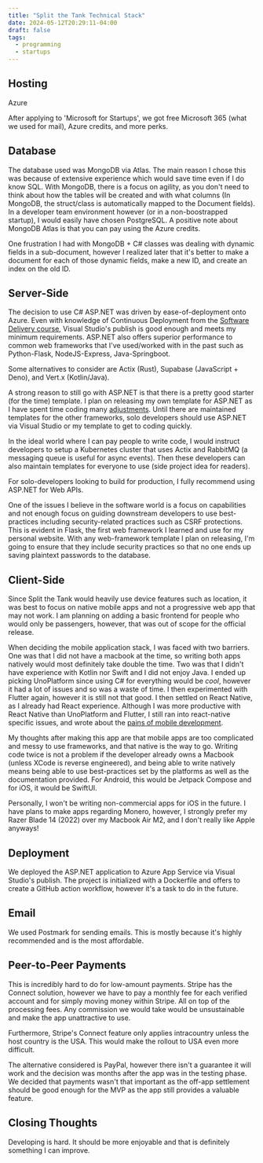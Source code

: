 ```yaml
---
title: "Split the Tank Technical Stack"
date: 2024-05-12T20:29:11-04:00
draft: false
tags:
  - programming
  - startups
---
```


## Hosting

Azure

After applying to 'Microsoft for Startups', we got free Microsoft 365 (what we used for mail), Azure credits, and more perks.

## Database

The database used was MongoDB via Atlas. The main reason I chose this was because of extensive experience which would save time even if I do know SQL. With MongoDB, there is a focus on agility, as you don't need to think about how the tables will be created and with what columns (In MongoDB, the struct/class is automatically mapped to the Document fields). In a developer team environment however (or in a non-boostrapped startup), I would easily have chosen PostgreSQL. A positive note about MongoDB Atlas is that you can pay using the Azure credits.

One frustration I had with MongoDB + C# classes was dealing with dynamic fields in a sub-document, however I realized later that it's better to make a document for each of those dynamic fields,  make a new ID, and create an index on the old ID.

## Server-Side

The decision to use C# ASP.NET was driven by ease-of-deployment onto Azure. Even with knowledge of Continuous Deployment from the [Software Delivery course](/posts/university/cs-489-software-delivery), Visual Studio's publish is good enough and meets my minimum requirements. ASP.NET also offers superior performance to common web frameworks that I've used/worked with in the past such as Python-Flask, NodeJS-Express, Java-Springboot.

Some alternatives to consider are Actix (Rust), Supabase (JavaScript + Deno), and Vert.x (Kotlin/Java).

A strong reason to still go with ASP.NET is that there is a pretty good starter (for the time) template. I plan on releasing my own template for ASP.NET as I have spent time coding many [adjustments](https://blog.elijahlopez.ca/tags/asp.net/). Until there are maintained templates for the other frameworks, solo developers should use ASP.NET via Visual Studio or my template to get to coding quickly.

In the ideal world where I can pay people to write code, I would instruct developers to setup a Kubernetes cluster that uses Actix and RabbitMQ (a messaging queue is useful for async events). Then these developers can also maintain templates for everyone to use (side project idea for readers).

For solo-developers looking to build for production, I fully recommend using ASP.NET for Web APIs.

One of the issues I believe in the software world is a focus on capabilities and not enough focus on guiding downstream developers to use best-practices including security-related practices such as CSRF protections. This is evident in Flask, the first web framework I learned and use for my personal website. With any web-framework template I plan on releasing, I'm going to ensure that they include security practices so that no one ends up saving plaintext passwords to the database.

## Client-Side

Since Split the Tank would heavily use device features such as location, it was best to focus on native mobile apps and not a progressive web app that may not work. I am planning on adding a basic frontend for people who would only be passengers, however, that was out of scope for the official release.

When deciding the mobile application stack, I was faced with two barriers. One was that I did not have a macbook at the time, so writing both apps natively would most definitely take double the time. Two was that I didn't have experience with Kotlin nor Swift and I did not enjoy Java. I ended up picking UnoPlatform since using C# for everything would be _cool_, however it had a lot of issues and so was a waste of time. I then experimented with Flutter again, however it is still not that good. I then settled on React Native, as I already had React experience. Although I was more productive with React Native than UnoPlatform and Flutter, I still ran into react-native specific issues, and wrote about the [pains of mobile development](/posts/mobile-development-is-painful).

My thoughts after making this app are that mobile apps are too complicated and messy to use frameworks, and that native is the way to go. Writing code twice is not a problem if the developer already owns a Macbook (unless XCode is reverse engineered), and being able to write natively means being able to use best-practices set by the platforms as well as the documentation provided. For Android, this would be Jetpack Compose and for iOS, it would be SwiftUI.

Personally, I won't be writing non-commercial apps for iOS in the future. I have plans to make apps regarding Monero, however, I strongly prefer my Razer Blade 14 (2022) over my Macbook Air M2, and I don't really like Apple anyways!

## Deployment

We deployed the ASP.NET application to Azure App Service via Visual Studio's publish. The project is initialized with a Dockerfile and offers to create a GitHub action workflow, however it's a task to do in the future.

## Email

We used Postmark for sending emails. This is mostly because it's highly recommended and is the most affordable.

## Peer-to-Peer Payments

This is incredibly hard to do for low-amount payments. Stripe has  the Connect solution, however we have to pay a monthly fee for each verified account and for simply moving money within Stripe. All on top of the processing fees. Any commission we would take would be unsustainable and make the app unattractive to use.

Furthermore, Stripe's Connect feature only applies intracountry unless the host country is the USA. This would make the rollout to USA even more difficult.

The alternative considered is PayPal, however there isn't a guarantee it will work and the decision was months after the app was in the testing phase. We decided that payments wasn't that important as the off-app settlement should be good enough for the MVP as the app still provides a valuable feature.

## Closing Thoughts

Developing is hard. It should be more enjoyable and that is definitely something I can improve.
